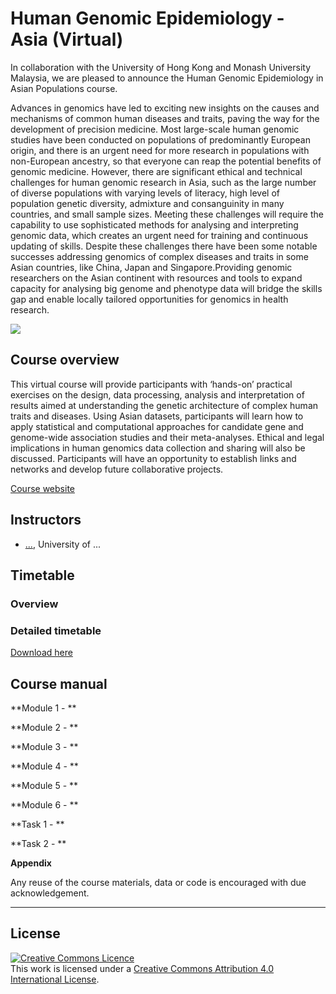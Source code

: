 # Human Genomic Epidemiology - Asia (Virtual)

In collaboration with the University of Hong Kong and Monash University Malaysia, we are pleased to announce the Human Genomic Epidemiology in Asian Populations course.

Advances in genomics have led to exciting new insights on the causes and mechanisms of common human diseases and traits, paving the way for the development of precision medicine. Most large-scale human genomic studies have been conducted on populations of predominantly European origin, and there is an urgent need for more research in populations with non-European ancestry, so that everyone can reap the potential benefits of genomic medicine. However, there are significant ethical and technical challenges for human genomic research in Asia, such as the large number of diverse populations with varying levels of literacy, high level of population genetic diversity, admixture and consanguinity in many countries, and small sample sizes. Meeting these challenges will require the capability to use sophisticated methods for analysing and interpreting genomic data, which creates an urgent need for training and continuous updating of skills. Despite these challenges there have been some notable successes addressing genomics of complex diseases and traits in some Asian countries, like China, Japan and Singapore.Providing genomic researchers on the Asian continent with resources and tools to expand capacity for analysing big genome and phenotype data will bridge the skills gap and enable locally tailored opportunities for genomics in health research.




 ![](https://coursesandconferences.wellcomeconnectingscience.org/wp-content/themes/wcc_courses_and_conferences/dist/assets/svg/logo.svg) 
   
   


## Course overview
This virtual course will provide participants with ‘hands-on’ practical exercises on the design, data processing, analysis and interpretation of results aimed at understanding the genetic architecture of complex human traits and  diseases. Using Asian datasets, participants will learn how to apply statistical and computational approaches for candidate gene and genome-wide association studies and their meta-analyses. Ethical and legal implications in human genomics data collection and sharing will also be discussed. Participants will have an opportunity to establish links and networks and develop future collaborative projects.

[Course website](https://coursesandconferences.wellcomeconnectingscience.org/event/human-genomic-epidemiology-asia-virtual-20220613/)

## Instructors
- [...](), University of ...



## Timetable
### Overview


### Detailed timetable
[Download here]()


## Course manual
**Module 1 - **  

**Module 2 - **  

  
**Module 3 - **  

  
**Module 4 - **  

**Module 5 - **  

**Module 6 - **  
  
  
**Task 1 - **  

**Task 2 - **  

**Appendix**  




Any reuse of the course materials, data or code is encouraged with due acknowledgement.

******
## License
<a rel="license" href="http://creativecommons.org/licenses/by/4.0/"><img alt="Creative Commons Licence" style="border-width:0" src="https://i.creativecommons.org/l/by/4.0/88x31.png" /></a><br />This work is licensed under a <a rel="license" href="http://creativecommons.org/licenses/by/4.0/">Creative Commons Attribution 4.0 International License</a>.

